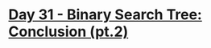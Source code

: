#  [Day 31 - Binary Search Tree: Conclusion (pt.2)](https://leetcode.com/explore/learn/card/introduction-to-data-structure-binary-search-tree/142/conclusion/1009/)


